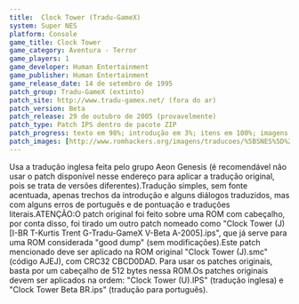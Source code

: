 ```yaml
---
title:  Clock Tower (Tradu-GameX)
system: Super NES
platform: Console
game_title: Clock Tower
game_category: Aventura - Terror
game_players: 1
game_developer: Human Entertainment
game_publisher: Human Entertainment
game_release_date: 14 de setembro de 1995
patch_group: Tradu-GameX (extinto)
patch_site: http://www.tradu-gamex.net/ (fora do ar)
patch_version: Beta
patch_release: 29 de outubro de 2005 (provavelmente)
patch_type: Patch IPS dentro de pacote ZIP
patch_progress: texto em 98%; introdução em 3%; itens em 100%; imagens especiais em 0%
patch_images: [http://www.romhackers.org/imagens/traducoes/%5BSNES%5D%20Clock%20Tower%20-%20Tradu-GameX%20-%201.png,http://www.romhackers.org/imagens/traducoes/%5BSNES%5D%20Clock%20Tower%20-%20Tradu-GameX%20-%202.png,http://www.romhackers.org/imagens/traducoes/%5BSNES%5D%20Clock%20Tower%20-%20Tradu-GameX%20-%203.png]
---
```

Usa a tradução inglesa feita pelo grupo Aeon Genesis (é recomendável não usar o patch disponível nesse endereço para aplicar a tradução original, pois se trata de versões diferentes).Tradução simples, sem fonte acentuada, apenas trechos da introdução e alguns diálogos traduzidos, mas com alguns erros de português e de pontuação e traduções literais.ATENÇÃO:O patch original foi feito sobre uma ROM com cabeçalho, por conta disso, foi tirado um outro patch nomeado como "Clock Tower (J) [I-BR T-Kurtis Trent G-Tradu-GameX V-Beta A-2005].ips", que já serve para uma ROM considerada "good dump" (sem modificações).Este patch mencionado deve ser aplicado na ROM original "Clock Tower (J).smc" (código AJEJ), com CRC32 CBCD0DAD. Para usar os patches originais, basta por um cabeçalho de 512 bytes nessa ROM.Os patches originais devem ser aplicados na ordem: "Clock Tower (U).IPS" (tradução inglesa) e "Clock Tower Beta BR.ips" (tradução para português).